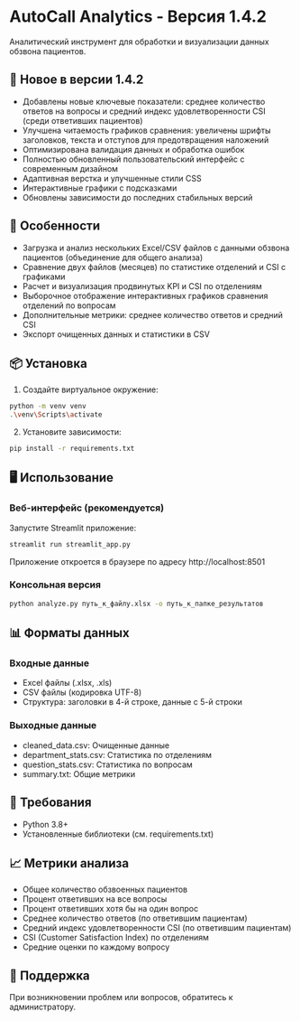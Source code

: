 # AutoCall Analytics - Версия 1.4.2

Аналитический инструмент для обработки и визуализации данных обзвона пациентов.

## 🌟 Новое в версии 1.4.2

- Добавлены новые ключевые показатели: среднее количество ответов на вопросы и средний индекс удовлетворенности CSI (среди ответивших пациентов)
- Улучшена читаемость графиков сравнения: увеличены шрифты заголовков, текста и отступов для предотвращения наложений
- Оптимизирована валидация данных и обработка ошибок
- Полностью обновленный пользовательский интерфейс с современным дизайном
- Адаптивная верстка и улучшенные стили CSS
- Интерактивные графики с подсказками
- Обновлены зависимости до последних стабильных версий

## 🚀 Особенности

- Загрузка и анализ нескольких Excel/CSV файлов с данными обзвона пациентов (объединение для общего анализа)
- Сравнение двух файлов (месяцев) по статистике отделений и CSI с графиками
- Расчет и визуализация продвинутых KPI и CSI по отделениям
- Выборочное отображение интерактивных графиков сравнения отделений по вопросам
- Дополнительные метрики: среднее количество ответов и средний CSI
- Экспорт очищенных данных и статистики в CSV

## 📦 Установка

1. Создайте виртуальное окружение:
```bash
python -m venv venv
.\venv\Scripts\activate
```

2. Установите зависимости:
```bash
pip install -r requirements.txt
```

## 🖥️ Использование

### Веб-интерфейс (рекомендуется)

Запустите Streamlit приложение:
```bash
streamlit run streamlit_app.py
```

Приложение откроется в браузере по адресу http://localhost:8501

### Консольная версия

```bash
python analyze.py путь_к_файлу.xlsx -o путь_к_папке_результатов
```

## 📊 Форматы данных

### Входные данные
- Excel файлы (.xlsx, .xls)
- CSV файлы (кодировка UTF-8)
- Структура: заголовки в 4-й строке, данные с 5-й строки

### Выходные данные
- cleaned_data.csv: Очищенные данные
- department_stats.csv: Статистика по отделениям
- question_stats.csv: Статистика по вопросам
- summary.txt: Общие метрики

## 🔧 Требования

- Python 3.8+
- Установленные библиотеки (см. requirements.txt)

## 📈 Метрики анализа

- Общее количество обзвоенных пациентов
- Процент ответивших на все вопросы
- Процент ответивших хотя бы на один вопрос
- Среднее количество ответов (по ответившим пациентам)
- Средний индекс удовлетворенности CSI (по ответившим пациентам)
- CSI (Customer Satisfaction Index) по отделениям
- Средние оценки по каждому вопросу

## 👥 Поддержка

При возникновении проблем или вопросов, обратитесь к администратору.
